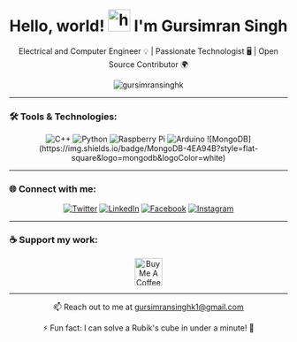 <h1 align="center">Hello, world! <img src="https://user-images.githubusercontent.com/1303154/88677602-1635ba80-d120-11ea-84d8-d263ba5fc3c0.gif" width="40px" alt="hello gif"> I'm Gursimran Singh</h1>

<p align="center">Electrical and Computer Engineer 💡 | Passionate Technologist 🖥️ | Open Source Contributor 🌍</p>

<p align="center">
  <img src="https://komarev.com/ghpvc/?username=gursimransinghk&label=Profile%20Views&color=0e75b6&style=flat" alt="gursimransinghk" />
</p>

---

### 🛠️ Tools & Technologies:
<p align="center">
  <img src="https://img.shields.io/badge/C++-00599C?style=flat-square&logo=c%2B%2B&logoColor=white" alt="C++" />
  <img src="https://img.shields.io/badge/Python-3776AB?style=flat-square&logo=python&logoColor=white" alt="Python" />
  <img src="https://img.shields.io/badge/RaspberryPi-C51A4A?style=flat-square&logo=raspberry-pi&logoColor=white" alt="Raspberry Pi" />
  <img src="https://img.shields.io/badge/Arduino-00979D?style=flat-square&logo=arduino&logoColor=white" alt="Arduino" />
  ![MongoDB](https://img.shields.io/badge/MongoDB-4EA94B?style=flat-square&logo=mongodb&logoColor=white)

</p>

---

### 🌐 Connect with me:
<p align="center">
<a href="https://twitter.com/gur94k"><img src="https://img.shields.io/badge/Twitter-1DA1F2?style=for-the-badge&logo=twitter&logoColor=white" alt="Twitter"></a>
<a href="https://linkedin.com/in/gursimransinghk"><img src="https://img.shields.io/badge/LinkedIn-0077B5?style=for-the-badge&logo=linkedin&logoColor=white" alt="LinkedIn"></a>
<a href="https://fb.com/gursimransinghk"><img src="https://img.shields.io/badge/Facebook-1877F2?style=for-the-badge&logo=facebook&logoColor=white" alt="Facebook"></a>
<a href="https://instagram.com/gursimransinghk"><img src="https://img.shields.io/badge/Instagram-E4405F?style=for-the-badge&logo=instagram&logoColor=white" alt="Instagram"></a>
</p>

---

### ☕ Support my work:
<p align="center">
  <a href="https://www.buymeacoffee.com/gursimransinghk"><img src="https://cdn.buymeacoffee.com/buttons/v2/default-yellow.png" height="50" alt="Buy Me A Coffee"></a>
</p>

---

<p align="center">
  📫 Reach out to me at <a href="mailto:gursimransinghk1@gmail.com">gursimransinghk1@gmail.com</a>
</p>

<p align="center">
  ⚡ Fun fact: I can solve a Rubik's cube in under a minute! 🎲
</p>

